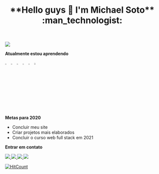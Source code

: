 
<h1 align='center'>
 **Hello guys 👋 I'm Michael Soto** :man_technologist:
</h1>

<br>
<br>

<img src="https://i.imgur.com/ke8tNFC.png">

**Atualmente estou aprendendo**

 <img src="https://www.flaticon.com/svg/static/icons/svg/919/919827.svg" width="3%"> <img src="https://www.flaticon.com/svg/static/icons/svg/919/919826.svg" width="3%">   <img src="https://www.flaticon.com/svg/static/icons/svg/919/919828.svg" width="3%">  <img src="https://www.flaticon.com/svg/static/icons/svg/919/919825.svg" width="3%">  <img src="https://www.flaticon.com/svg/static/icons/svg/919/919851.svg" width="3%"> <img src="https://e7.pngegg.com/pngimages/918/742/png-clipart-logo-brand-markdown-others-blue-logo-thumbnail.png" width="4%">

**Metas para 2020**

* Concluir meu site 
* Criar projetos mais elaborados
* Concluir o curso web full stack em 2021



 **Entrar em contato**
 
<a href="https://www.linkedin.com/in/michael-soto-81195a89/">
 <img src="https://img.shields.io/badge/linkedin-%230077B5.svg?&style=for-the-badge&logo=linkedin&logoColor=white" >
</a> 

<a href="https://www.instagram.com/michaelsoto.fc/">
<img src="https://img.shields.io/badge/instagram-%23E4405F.svg?&style=for-the-badge&logo=instagram&logoColor=white" >
</a> 

<a href="https://www.facebook.com/profile.php?id=100042071982561/">
<img src=	"https://img.shields.io/badge/facebook-%231877F2.svg?&style=for-the-badge&logo=facebook&logoColor=white" >
</a> 

<a href="mailto:michaelsoto.fcgmail.com">
<img src="https://img.shields.io/badge/gmail-%23D14836.svg?&style=for-the-badge&logo=gmail&logoColor=white" >
</a> 








[![HitCount](http://hits.dwyl.com/PapirusGX/PapirusGX.svg)](http://hits.dwyl.com/PapirusGX/PapirusGX)
